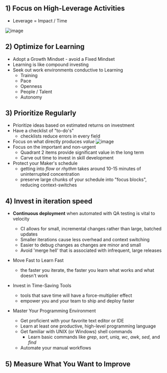 ## 1) Focus on High-Leverage Activities
- Leverage = Impact / Time
  
![image](https://github.com/peterkwkwan/Programming_Theory/assets/37263010/2bd3718a-1539-4940-96f5-8cf22454cba3)

## 2) Optimize for Learning
- Adopt a Growth Mindset - avoid a Fixed Mindset
- Learning is like compound investing
- Seek out work environments conductive to Learning
  - Training
  - Pace
  - Openness
  - People / Talent
  - Autonomy

## 3) Prioritize Regularly
- Prioritize ideas based on estimated returns on investment
- Have a checklist of "to-do's"
  - checklists reduce errors in every field
- Focus on what directly produces *value*
![image](https://github.com/peterkwkwan/Programming_Theory/assets/37263010/8cf9dca5-1456-48b6-b0fb-02050ad05a86)
- Focus on the important and non-urgent
  - Quadrant 2 items provide significant value in the long term
  - Carve out time to invest in skill development
- Protect your Maker's schedule
  - getting into *flow* or *rhythm* takes around 10-15 minutes of uninterrupted concentration
  - preserve large chunks of your schedule into "focus blocks", reducing context-switches

## 4) Invest in iteration speed
- **Continuous deployment** when automated with QA testing is vital to velocity
  - CI allows for small, incremental changes rather than large, batched updates
  - Smaller iterations cause less overhead and context switching
  - Easier to debug changes as changes are minor and small
  - Avoid 'merge hell' that is associated with infrequent, large releases
 
- Move Fast to Learn Fast
  - the faster you iterate, the faster you learn what works and what doesn't work

- Invest in Time-Saving Tools
  - tools that save time will have a force-multiplier effect
  - empower you and your team to ship and deploy faster
 
- Master Your Programming Environment
  - Get proficient with your favorite text editor or IDE
  - Learn at least one productive, high-level programming language
  - Get familiar with UNIX (or Windows) shell commands
    - Learn basic commands like _grep_, _sort_, _uniq_, _wc_, _awk_, _sed_, and _find_
  - Automate your manual workflows
 
## 5) Measure What You Want to Improve
